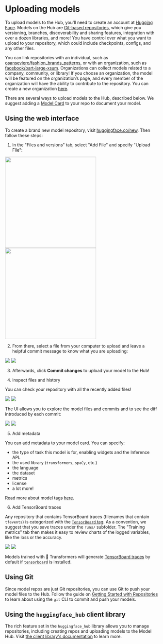 # Uploading models

To upload models to the Hub, you'll need to create an account at [Hugging Face](https://huggingface.co/join). Models on the Hub are [Git-based repositories](./repositories), which give you versioning, branches, discoverability and sharing features, integration with over a dozen libraries, and more! You have control over what you want to upload to your repository, which could include checkpoints, configs, and any other files.

You can link repositories with an individual, such as [osanseviero/fashion_brands_patterns](https://huggingface.co/osanseviero/fashion_brands_patterns), or with an organization, such as [facebook/bart-large-xsum](https://huggingface.co/facebook/bart-large-xsum). Organizations can collect models related to a company, community, or library! If you choose an organization, the model will be featured on the organization’s page, and every member of the organization will have the ability to contribute to the repository. You can create a new organization [here](https://huggingface.co/organizations/new).

There are several ways to upload models to the Hub, described below. We suggest adding a [Model Card](./model-cards) to your repo to document your model.

## Using the web interface

To create a brand new model repository, visit [huggingface.co/new](http://huggingface.co/new). Then follow these steps:

1. In the "Files and versions" tab, select "Add File" and specify "Upload File":

<div class="flex justify-center">
<img class="block dark:hidden" width="300" src="https://huggingface.co/datasets/huggingface/documentation-images/resolve/main/hub/add-file.png"/>
<img class="hidden dark:block" width="300" src="https://huggingface.co/datasets/huggingface/documentation-images/resolve/main/hub/add-file-dark.png"/>
</div>

2. From there, select a file from your computer to upload and leave a helpful commit message to know what you are uploading:

<div class="flex justify-center">
<img class="block dark:hidden" src="https://huggingface.co/datasets/huggingface/documentation-images/resolve/main/hub/commit-file.png"/>
<img class="hidden dark:block" src="https://huggingface.co/datasets/huggingface/documentation-images/resolve/main/hub/commit-file-dark.png"/>
</div>

3. Afterwards, click **Commit changes** to upload your model to the Hub!

4. Inspect files and history

You can check your repository with all the recently added files!

<div class="flex justify-center">
<img class="block dark:hidden" src="https://huggingface.co/datasets/huggingface/documentation-images/resolve/main/hub/repo_with_files.png"/>
<img class="hidden dark:block" src="https://huggingface.co/datasets/huggingface/documentation-images/resolve/main/hub/repo_with_files-dark.png"/>
</div>

The UI allows you to explore the model files and commits and to see the diff introduced by each commit:

<div class="flex justify-center">
<img class="block dark:hidden" src="https://huggingface.co/datasets/huggingface/documentation-images/resolve/main/hub/explore_history.gif"/>
<img class="hidden dark:block" src="https://huggingface.co/datasets/huggingface/documentation-images/resolve/main/hub/explore_history-dark.gif"/>
</div>

5. Add metadata

You can add metadata to your model card. You can specify:
* the type of task this model is for, enabling widgets and the Inference API.
* the used library (`transformers`, `spaCy`, etc.)
* the language
* the dataset
* metrics
* license
* a lot more!

Read more about model tags [here](./model-cards#model-card-metadata).

6. Add TensorBoard traces

Any repository that contains TensorBoard traces (filenames that contain `tfevents`) is categorized with the [`TensorBoard` tag](https://huggingface.co/models?filter=tensorboard). As a convention, we suggest that you save traces under the `runs/` subfolder. The "Training metrics" tab then makes it easy to review charts of the logged variables, like the loss or the accuracy.

<div class="flex justify-center">
<img class="block dark:hidden" src="https://huggingface.co/datasets/huggingface/documentation-images/resolve/main/hub/tensorboard.png"/>
<img class="hidden dark:block" src="https://huggingface.co/datasets/huggingface/documentation-images/resolve/main/hub/tensorboard-dark.png"/>
</div>

Models trained with 🤗 Transformers will generate [TensorBoard traces](https://huggingface.co/transformers/main_classes/callback.html?highlight=tensorboard#transformers.integrations.TensorBoardCallback) by default if [`tensorboard`](https://pypi.org/project/tensorboard/) is installed.

## Using Git

Since model repos are just Git repositories, you can use Git to push your model files to the Hub. Follow the guide on [Getting Started with Repositories](repositories-getting-started) to learn about using the `git` CLI to commit and push your models.

## Using the `huggingface_hub` client library

The rich feature set in the `huggingface_hub` library allows you to manage repositories, including creating repos and uploading models to the Model Hub. Visit [the client library's documentation](https://huggingface.co/docs/huggingface_hub/index) to learn more.
